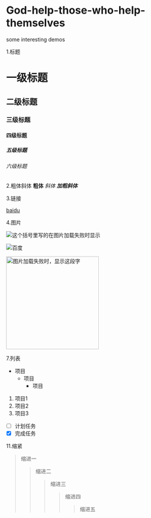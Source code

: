 # God-help-those-who-help-themselves
some interesting demos

1.标题
# 一级标题
## 二级标题
### 三级标题
#### 四级标题
##### 五级标题
###### 六级标题

2.粗体斜体
**粗体**
*斜体*
***加粗斜体***

3.链接

[baidu](https://www.baidu.com)

4.图片

![这个括号里写的在图片加载失败时显示](图片网址)

![百度](https://www.baidu.com/img/baidu_jgylogo3.gif)

<img src="https://www.baidu.com/img/baidu_jgylogo3.gif" width="250" height="250" alt="图片加载失败时，显示这段字"/>

7.列表
- 项目
  - 项目
    - 项目

1. 项目1
2. 项目2
3. 项目3

- [ ] 计划任务
- [x] 完成任务
 
11.缩紧
>缩进一
>>缩进二
>>>缩进三
>>>>缩进四
>>>>>缩进五
